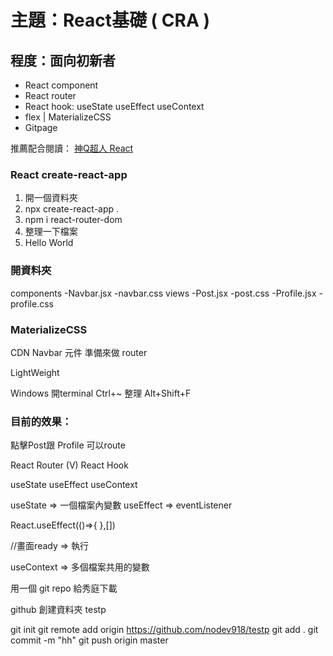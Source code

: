 
# 主題：React基礎 ( CRA )
## 程度：面向初新者
- React component
- React router
- React hook: 
     useState
     useEffect
     useContext
- flex | MaterializeCSS
- Gitpage

推薦配合閱讀： [神Q超人 React](https://ithelp.ithome.com.tw/m/users/20106935/ironman/2188)


### React create-react-app 
1. 開一個資料夾 
2. npx create-react-app .
3. npm i react-router-dom
4. 整理一下檔案
5. Hello World


### 開資料夾
components
  -Navbar.jsx
  -navbar.css
  views
    -Post.jsx
    -post.css
    -Profile.jsx
    -profile.css

### MaterializeCSS
CDN
Navbar 元件
準備來做 router



LightWeight

Windows
開terminal Ctrl+~
整理 Alt+Shift+F


### 目前的效果：

點擊Post跟 Profile 可以route

React Router (V)
React Hook


useState
useEffect
useContext


useState => 一個檔案內變數
useEffect => eventListener

React.useEffect(()=>{
},[])

//畫面ready => 執行


useContext => 多個檔案共用的變數

用一個 git repo 給秀庭下載

github 創建資料夾 testp

git init
git remote add origin https://github.com/nodev918/testp
git add .
git commit -m "hh"
git push origin master
